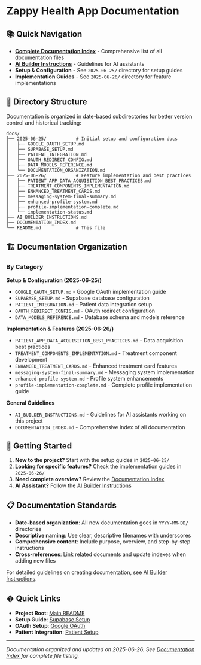 # Zappy Health App Documentation

## 📚 Quick Navigation

- **[Complete Documentation Index](DOCUMENTATION_INDEX.md)** - Comprehensive list of all documentation files
- **[AI Builder Instructions](AI_BUILDER_INSTRUCTIONS.md)** - Guidelines for AI assistants
- **Setup & Configuration** - See `2025-06-25/` directory for setup guides
- **Implementation Guides** - See `2025-06-26/` directory for feature implementations

## 📁 Directory Structure

Documentation is organized in date-based subdirectories for better version control and historical tracking:

```
docs/
├── 2025-06-25/           # Initial setup and configuration docs
│   ├── GOOGLE_OAUTH_SETUP.md
│   ├── SUPABASE_SETUP.md
│   ├── PATIENT_INTEGRATION.md
│   ├── OAUTH_REDIRECT_CONFIG.md
│   ├── DATA_MODELS_REFERENCE.md
│   └── DOCUMENTATION_ORGANIZATION.md
├── 2025-06-26/           # Feature implementation and best practices
│   ├── PATIENT_APP_DATA_ACQUISITION_BEST_PRACTICES.md
│   ├── TREATMENT_COMPONENTS_IMPLEMENTATION.md
│   ├── ENHANCED_TREATMENT_CARDS.md
│   ├── messaging-system-final-summary.md
│   ├── enhanced-profile-system.md
│   ├── profile-implementation-complete.md
│   └── implementation-status.md
├── AI_BUILDER_INSTRUCTIONS.md
├── DOCUMENTATION_INDEX.md
└── README.md             # This file
```

## 🏗️ Documentation Organization

### By Category

**Setup & Configuration (2025-06-25/)**
- `GOOGLE_OAUTH_SETUP.md` - Google OAuth implementation guide
- `SUPABASE_SETUP.md` - Supabase database configuration
- `PATIENT_INTEGRATION.md` - Patient data integration setup
- `OAUTH_REDIRECT_CONFIG.md` - OAuth redirect configuration
- `DATA_MODELS_REFERENCE.md` - Database schema and models reference

**Implementation & Features (2025-06-26/)**
- `PATIENT_APP_DATA_ACQUISITION_BEST_PRACTICES.md` - Data acquisition best practices
- `TREATMENT_COMPONENTS_IMPLEMENTATION.md` - Treatment component development
- `ENHANCED_TREATMENT_CARDS.md` - Enhanced treatment card features
- `messaging-system-final-summary.md` - Messaging system implementation
- `enhanced-profile-system.md` - Profile system enhancements
- `profile-implementation-complete.md` - Complete profile implementation guide

**General Guidelines**
- `AI_BUILDER_INSTRUCTIONS.md` - Guidelines for AI assistants working on this project
- `DOCUMENTATION_INDEX.md` - Comprehensive index of all documentation

## 🚀 Getting Started

1. **New to the project?** Start with the setup guides in `2025-06-25/`
2. **Looking for specific features?** Check the implementation guides in `2025-06-26/`
3. **Need complete overview?** Review the [Documentation Index](DOCUMENTATION_INDEX.md)
4. **AI Assistant?** Follow the [AI Builder Instructions](AI_BUILDER_INSTRUCTIONS.md)

## 📋 Documentation Standards

- **Date-based organization**: All new documentation goes in `YYYY-MM-DD/` directories
- **Descriptive naming**: Use clear, descriptive filenames with underscores
- **Comprehensive content**: Include purpose, overview, and step-by-step instructions
- **Cross-references**: Link related documents and update indexes when adding new files

For detailed guidelines on creating documentation, see [AI Builder Instructions](AI_BUILDER_INSTRUCTIONS.md).

## � Quick Links

- **Project Root**: [Main README](../README.md)
- **Setup Guide**: [Supabase Setup](2025-06-25/SUPABASE_SETUP.md)
- **OAuth Setup**: [Google OAuth](2025-06-25/GOOGLE_OAUTH_SETUP.md)
- **Patient Integration**: [Patient Setup](2025-06-25/PATIENT_INTEGRATION.md)

---

*Documentation organized and updated on 2025-06-26. See [Documentation Index](DOCUMENTATION_INDEX.md) for complete file listing.*
